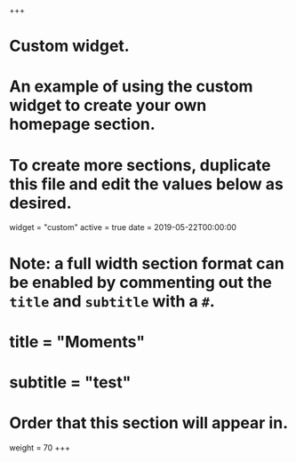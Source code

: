 +++
# Custom widget.
# An example of using the custom widget to create your own homepage section.
# To create more sections, duplicate this file and edit the values below as desired.
widget = "custom"
active = true
date = 2019-05-22T00:00:00

# Note: a full width section format can be enabled by commenting out the `title` and `subtitle` with a `#`.
# title = "Moments"
# subtitle = "test"

# Order that this section will appear in.
weight = 70
+++

<div class=article-container><div class=article-style itemprop=articleBody><p><blockquote class=twitter-timeline><a class=twitter-timeline data-height=400 href="https://twitter.com/DeweyBrooke1/likes?ref_src=twsrc%5Etfw" data-aria-polite=assertive></a></blockquote><script async src=https://platform.twitter.com/widgets.js></script></p></div></div>
